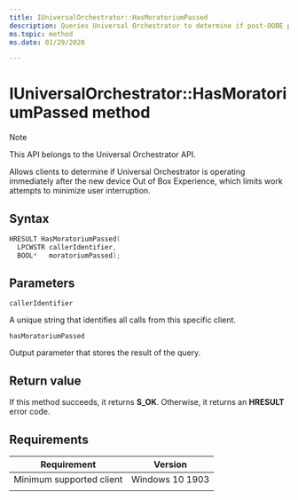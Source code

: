 ```yaml
---
title: IUniversalOrchestrator::HasMoratoriumPassed
description: Queries Universal Orchestrator to determine if post-OOBE period has been surpassed.
ms.topic: method
ms.date: 01/29/2020

---
```


# IUniversalOrchestrator::HasMoratoriumPassed method

> [!NOTE] 
> This API belongs to the Universal Orchestrator API.

Allows clients to determine if Universal Orchestrator is operating immediately after the new device Out of Box Experience, which limits work attempts to minimize user interruption. 

## Syntax

```C++
HRESULT HasMoratoriumPassed(
  LPCWSTR callerIdentifier,
  BOOL*   moratoriumPassed);
```

## Parameters

`callerIdentifier`

A unique string that identifies all calls from this specific client.

`hasMoratoriumPassed`

Output parameter that stores the result of the query.

## Return value
If this method succeeds, it returns **S_OK**.  Otherwise, it returns an **HRESULT** error code.

## Requirements

| Requirement | Version |
|---|---|
| Minimum supported client | Windows 10 1903 |
|   |   |



 

 




